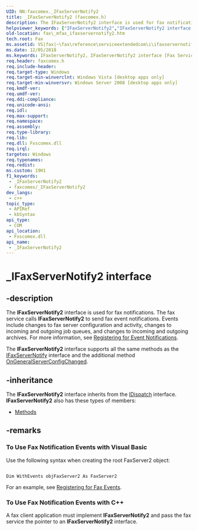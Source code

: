 ```yaml
---
UID: NN:faxcomex._IFaxServerNotify2
title: _IFaxServerNotify2 (faxcomex.h)
description: The IFaxServerNotify2 interface is used for fax notifications.
helpviewer_keywords: ["IFaxServerNotify2","IFaxServerNotify2 interface [Fax Service]","IFaxServerNotify2 interface [Fax Service]","described","IIFaxServerNotify2","_mfax_ifaxservernotify2","fax._mfax_ifaxservernotify2","faxcomex/IFaxServerNotify2"]
old-location: fax\_mfax_ifaxservernotify2.htm
tech.root: Fax
ms.assetid: VS|fax|~\fax\reference\serviceextendedcom\i\ifaxservernotify2\faxinto_z_ifaxservernotify2.htm
ms.date: 12/05/2018
ms.keywords: IFaxServerNotify2, IFaxServerNotify2 interface [Fax Service], IFaxServerNotify2 interface [Fax Service],described, IIFaxServerNotify2, _mfax_ifaxservernotify2, fax._mfax_ifaxservernotify2, faxcomex/IFaxServerNotify2
req.header: faxcomex.h
req.include-header: 
req.target-type: Windows
req.target-min-winverclnt: Windows Vista [desktop apps only]
req.target-min-winversvr: Windows Server 2008 [desktop apps only]
req.kmdf-ver: 
req.umdf-ver: 
req.ddi-compliance: 
req.unicode-ansi: 
req.idl: 
req.max-support: 
req.namespace: 
req.assembly: 
req.type-library: 
req.lib: 
req.dll: Fxscomex.dll
req.irql: 
targetos: Windows
req.typenames: 
req.redist: 
ms.custom: 19H1
f1_keywords:
 - _IFaxServerNotify2
 - faxcomex/_IFaxServerNotify2
dev_langs:
 - c++
topic_type:
 - APIRef
 - kbSyntax
api_type:
 - COM
api_location:
 - Fxscomex.dll
api_name:
 - _IFaxServerNotify2
---
```


# _IFaxServerNotify2 interface


## -description

The <b>IFaxServerNotify2</b> interface is used for fax notifications. The fax service calls <b>IFaxServerNotify2</b> to send fax event notifications. Events include changes to fax server configuration and activity, changes to incoming and outgoing job queues, and changes to incoming and outgoing archives. For more information, see <a href="/previous-versions/windows/desktop/fax/-mfax-registering-for-event-notifications">Registering for Event Notifications</a>.

The <b>IFaxServerNotify2</b> interface supports all the same methods as the <a href="/windows/desktop/api/faxcomex/nn-faxcomex-ifaxservernotify2">IFaxServerNotify</a> interface and the additional method <a href="/windows/win32/api/faxcomex/nf-faxcomex-_ifaxservernotify2-ongeneralserverconfigchanged">OnGeneralServerConfigChanged</a>.

## -inheritance

The <b xmlns:loc="http://microsoft.com/wdcml/l10n">IFaxServerNotify2</b> interface inherits from the <a href="/previous-versions/windows/desktop/api/oaidl/nn-oaidl-idispatch">IDispatch</a> interface. <b>IFaxServerNotify2</b> also has these types of members:
<ul>
<li><a href="https://docs.microsoft.com/">Methods</a></li>
</ul>

## -remarks

<h3><a id="To_Use_Fax_Notification_Events_with_Visual_Basic"></a><a id="to_use_fax_notification_events_with_visual_basic"></a><a id="TO_USE_FAX_NOTIFICATION_EVENTS_WITH_VISUAL_BASIC"></a>To Use Fax Notification Events with Visual Basic</h3>
Use the following syntax when creating the root FaxServer2 object:



```

Dim WithEvents objFaxServer2 As FaxServer2

```




For an example, see <a href="/previous-versions/windows/desktop/fax/-mfax-registering-for-fax-events">Registering for Fax Events</a>.
            

<h3><a id="To_Use_Fax_Notification_Events_with_C__"></a><a id="to_use_fax_notification_events_with_c__"></a><a id="TO_USE_FAX_NOTIFICATION_EVENTS_WITH_C__"></a>To Use Fax Notification Events with C++</h3>
A fax client application must implement <b>IFaxServerNotify2</b> and pass the fax service the pointer to an <b>IFaxServerNotify2</b> interface.

